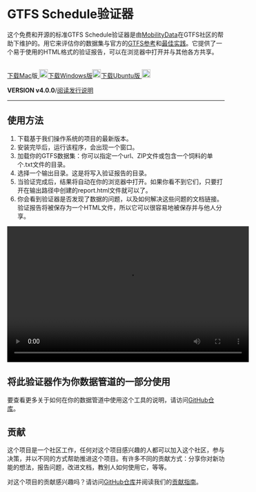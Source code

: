 # GTFS Schedule验证器

这个免费和开源的标准GTFS Schedule验证器是由[MobilityData](https://mobilitydata.org)在GTFS社区的帮助下维护的。用它来评估你的数据集与官方的[GTFS参考](reference.md)和[最佳实践](best-practices.md)。它提供了一个易于使用的HTML格式的验证报告，可以在浏览器中打开并与其他各方共享。

<!-- <img class="center" src="../../assets/validator_animation.gif" width="150"> -->

<br/>

<div class="usage-buttons">
   <a class="button" href="https://share.mobilitydata.org/validator-installer-mac">下载Mac</a>版<a class="button" href="https://share.mobilitydata.org/validator-installer-mac"> <img class="icon" src="../../assets/apple.svg" width="20"/></a><a class="button" href="https://share.mobilitydata.org/validator-installer-windows">下载Windows版<img class="icon" src="../../assets/windows.svg" width="20"/></a><a class="button" href="https://share.mobilitydata.org/validator-installer-ubuntu">下载Ubuntu版</a><a class="button" href="https://share.mobilitydata.org/validator-installer-ubuntu"> <img class="icon" src="../../assets/ubuntu.svg" width="20"/>
</a></div>

**VERSION v4.0.0**/[阅读发行说明](https://github.com/MobilityData/gtfs-validator/releases/latest)

<hr/>

## 使用方法

<div class="usage">
    <div class="usage-list">
        <ol>
            <li>下载基于我们操作系统的项目的最新版本。</li>
            <li>安装完毕后，运行该程序，会出现一个窗口。</li>
            <li>加载你的GTFS数据集：你可以指定一个url、ZIP文件或包含一个饲料的单个.txt文件的目录。</li>
            <li>选择一个输出目录。这是将写入验证报告的目录。</li>
            <li>当验证完成后，结果将自动在你的浏览器中打开。如果你看不到它们，只要打开在输出路径中创建的report.html文件就可以了。</li>
            <li>你会看到验证器是否发现了数据的问题，以及如何解决这些问题的文档链接。验证报告将被保存为一个HTML文件，所以它可以很容易地被保存并与他人分享。</li>
        </ol>
    </div>
    <div class="usage-video">
        <video class="center" width="560" height="315" controls="">
            <source src="../../assets/validator_demo_large.mp4" type="video/mp4">
        </source></video>
    </div>
</div>

## 将此验证器作为你数据管道的一部分使用

要查看更多关于如何在你的数据管道中使用这个工具的说明，请访问[GitHub仓库](https://github.com/MobilityData/gtfs-validator)。

## 贡献

这个项目是一个社区工作，任何对这个项目感兴趣的人都可以加入这个社区，参与决策，并以不同的方式帮助推进这个项目。有许多不同的贡献方式：分享你对新功能的想法，报告问题，改进文档，教别人如何使用它，等等。

对这个项目的贡献感兴趣吗？请访问[GitHub仓库](https://github.com/MobilityData/gtfs-validator)并阅读我们的[贡献指南](https://github.com/MobilityData/gtfs-validator/blob/master/docs/CONTRIBUTING.md)。
